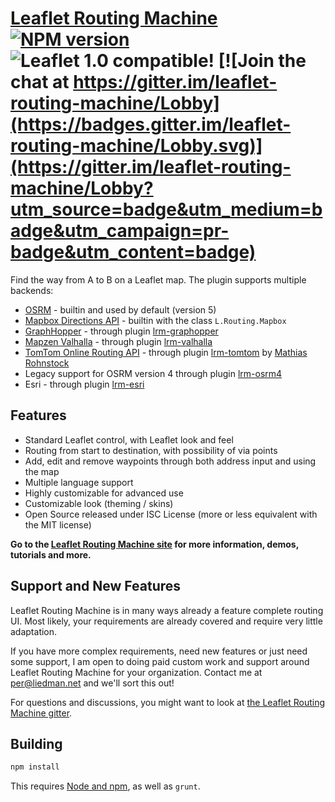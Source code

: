 [Leaflet Routing Machine]((http://www.liedman.net/leaflet-routing-machine/)) [![NPM version](https://img.shields.io/npm/v/leaflet-routing-machine.svg)](https://www.npmjs.com/package/leaflet-routing-machine) ![Leaflet 1.0 compatible!](https://img.shields.io/badge/Leaflet%201.0-%E2%9C%93-1EB300.svg?style=flat) [![Join the chat at https://gitter.im/leaflet-routing-machine/Lobby](https://badges.gitter.im/leaflet-routing-machine/Lobby.svg)](https://gitter.im/leaflet-routing-machine/Lobby?utm_source=badge&utm_medium=badge&utm_campaign=pr-badge&utm_content=badge)
=======================

Find the way from A to B on a Leaflet map. The plugin supports multiple backends:

* [OSRM](http://project-osrm.org/) - builtin and used by default (version 5)
* [Mapbox Directions API](https://www.mapbox.com/developers/api/directions/) - builtin with the class `L.Routing.Mapbox`
* [GraphHopper](https://graphhopper.com/) - through plugin [lrm-graphopper](https://github.com/perliedman/lrm-graphhopper)
* [Mapzen Valhalla](https://mapzen.com/projects/valhalla/) - through plugin [lrm-valhalla](https://github.com/valhalla/lrm-valhalla)
* [TomTom Online Routing API](http://developer.tomtom.com/io-docs) - through plugin [lrm-tomtom](https://github.com/mrohnstock/lrm-tomtom) by [Mathias Rohnstock](https://github.com/mrohnstock)
* Legacy support for OSRM version 4 through plugin [lrm-osrm4](https://github.com/perliedman/lrm-osrm4)
* Esri - through plugin [lrm-esri](https://github.com/jgravois/lrm-esri)

## Features

* Standard Leaflet control, with Leaflet look and feel
* Routing from start to destination, with possibility of via points
* Add, edit and remove waypoints through both address input and using the map
* Multiple language support
* Highly customizable for advanced use
* Customizable look (theming / skins)
* Open Source released under ISC License (more or less equivalent with the MIT license)

__Go to the [Leaflet Routing Machine site](http://www.liedman.net/leaflet-routing-machine/) for more information, demos, tutorials and more.__

## Support and New Features

Leaflet Routing Machine is in many ways already a feature complete routing UI. Most likely, your requirements are already covered and require very little adaptation.

If you have more complex requirements, need new features or just need some support, I am open to doing paid custom work and support around Leaflet Routing Machine for your organization. Contact me at [per@liedman.net](mailto:per@liedman.net) and we'll sort this out!

For questions and discussions, you might want to look at [the Leaflet Routing Machine gitter](https://gitter.im/leaflet-routing-machine/Lobby).

## Building

```sh
npm install
```

This requires [Node and npm](http://nodejs.org/), as well as `grunt`.
